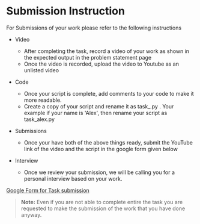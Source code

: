 # Submission Instruction

For Submissions of your work please refer to the following instructions

  - Video
    - After completing the task, record a video of your work as shown in the expected output in the problem statement page
    - Once the video is recorded, upload the video to Youtube as an unlisted video

  - Code
    - Once your script is complete, add comments to your code to make it more readable.
    - Create a copy of your script and rename it as task_<YourName>.py . Your example if your name is 'Alex', then rename your script as task_alex.py

  - Submissions
    - Once your have both of the above things ready, submit the YouTube link of the video and the script in the google form given below

  - Interview
    - Once we review your submission, we will be calling you for a personal interview  based on your work. 

[Google Form for Task submission](https://forms.gle/PGfqF2ZmzSH3AY1D7)

> **Note:** Even if you are not able to complete entire the task you are requested to make the submission of the work that you have done anyway.
